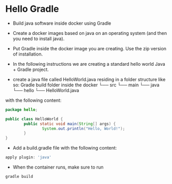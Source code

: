 # Hello Gradle

* Build java software inside docker using Gradle

* Create a docker images based on java on an operating system (and then you need to install java).

* Put Gradle inside the docker image you are creating. Use the zip version of installation.

* In the following instructions we are creating a standard hello world Java + Gradle project.

* create a java file called HelloWorld.java residing in a folder structure like so:
Gradle build folder inside the docker
└── src
    └── main
        └── java
            └── hello
                └── HelloWorld.java

with the following content:

```java
package hello;

public class HelloWorld {
        public static void main(String[] args) {
                System.out.println("Hello, World!");
        }
}
```

* Add a build.gradle file with the following content:

```gradle
apply plugin: 'java'
```

* When the container runs, make sure to run

```bash
gradle build
```
